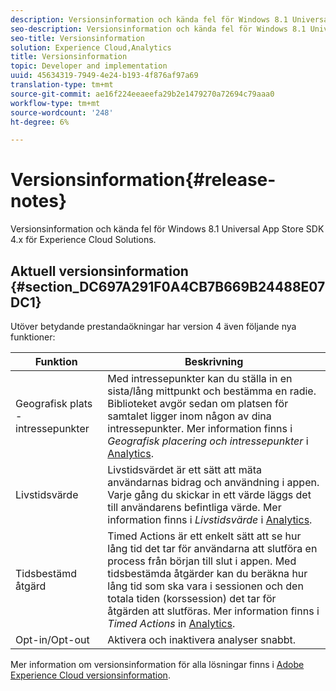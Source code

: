 ```yaml
---
description: Versionsinformation och kända fel för Windows 8.1 Universal App Store SDK 4.x för Experience Cloud Solutions.
seo-description: Versionsinformation och kända fel för Windows 8.1 Universal App Store SDK 4.x för Experience Cloud Solutions.
seo-title: Versionsinformation
solution: Experience Cloud,Analytics
title: Versionsinformation
topic: Developer and implementation
uuid: 45634319-7949-4e24-b193-4f876af97a69
translation-type: tm+mt
source-git-commit: ae16f224eeaeefa29b2e1479270a72694c79aaa0
workflow-type: tm+mt
source-wordcount: '248'
ht-degree: 6%

---
```



# Versionsinformation{#release-notes}

Versionsinformation och kända fel för Windows 8.1 Universal App Store SDK 4.x för Experience Cloud Solutions.

## Aktuell versionsinformation {#section_DC697A291F0A4CB7B669B24488E07DC1}

Utöver betydande prestandaökningar har version 4 även följande nya funktioner:

| Funktion | Beskrivning |
|--- |--- |
| Geografisk plats - intressepunkter | Med intressepunkter kan du ställa in en sista/lång mittpunkt och bestämma en radie. Biblioteket avgör sedan om platsen för samtalet ligger inom någon av dina intressepunkter. Mer information finns i *Geografisk placering och intressepunkter* i [Analytics](/help/windows-appstore/analytics/analytics.md). |
| Livstidsvärde | Livstidsvärdet är ett sätt att mäta användarnas bidrag och användning i appen. Varje gång du skickar in ett värde läggs det till användarens befintliga värde.  Mer information finns i *Livstidsvärde* i [Analytics](/help/windows-appstore/analytics/analytics.md). |
| Tidsbestämd åtgärd | Timed Actions är ett enkelt sätt att se hur lång tid det tar för användarna att slutföra en process från början till slut i appen. Med tidsbestämda åtgärder kan du beräkna hur lång tid som ska vara i sessionen och den totala tiden (korssession) det tar för åtgärden att slutföras. Mer information finns i *Timed Actions* in [Analytics](/help/windows-appstore/analytics/analytics.md). |
| Opt-in/Opt-out | Aktivera och inaktivera analyser snabbt. |


Mer information om versionsinformation för alla lösningar finns i [Adobe Experience Cloud versionsinformation](https://docs.adobe.com/content/help/sv-SE/release-notes/experience-cloud/current.html).
